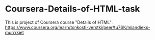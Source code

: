# Coursera-Details-of-HTML-task
This is project of Coursera course "Details of HTML":
https://www.coursera.org/learn/tonkosti-verstki/peer/tu76K/miandieks-murrrkiet
